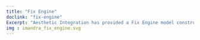 ```yaml
---
title: "Fix Engine"
doclink: "fix-engine"
Excerpt: "Aesthetic Integration has provided a Fix Engine model constructed in ocaml, and verified by Imandra."
img : imandra_fix_engine.svg
---
```

